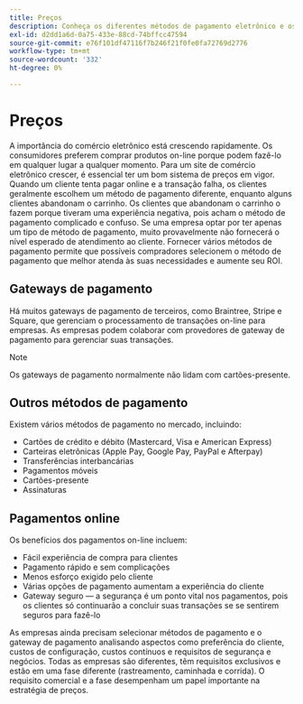 ```yaml
---
title: Preços
description: Conheça os diferentes métodos de pagamento eletrônico e os benefícios dos pagamentos online em geral.
exl-id: d2dd1a6d-0a75-433e-88cd-74bffcc47594
source-git-commit: e76f101df47116f7b246f21f0fe0fa72769d2776
workflow-type: tm+mt
source-wordcount: '332'
ht-degree: 0%

---
```


# Preços

A importância do comércio eletrônico está crescendo rapidamente. Os consumidores preferem comprar produtos on-line porque podem fazê-lo em qualquer lugar a qualquer momento. Para um site de comércio eletrônico crescer, é essencial ter um bom sistema de preços em vigor. Quando um cliente tenta pagar online e a transação falha, os clientes geralmente escolhem um método de pagamento diferente, enquanto alguns clientes abandonam o carrinho. Os clientes que abandonam o carrinho o fazem porque tiveram uma experiência negativa, pois acham o método de pagamento complicado e confuso. Se uma empresa optar por ter apenas um tipo de método de pagamento, muito provavelmente não fornecerá o nível esperado de atendimento ao cliente. Fornecer vários métodos de pagamento permite que possíveis compradores selecionem o método de pagamento que melhor atenda às suas necessidades e aumente seu ROI.

## Gateways de pagamento

Há muitos gateways de pagamento de terceiros, como Braintree, Stripe e Square, que gerenciam o processamento de transações on-line para empresas. As empresas podem colaborar com provedores de gateway de pagamento para gerenciar suas transações.

>[!NOTE]
>
>Os gateways de pagamento normalmente não lidam com cartões-presente.

## Outros métodos de pagamento

Existem vários métodos de pagamento no mercado, incluindo:

- Cartões de crédito e débito (Mastercard, Visa e American Express)
- Carteiras eletrônicas (Apple Pay, Google Pay, PayPal e Afterpay)
- Transferências interbancárias
- Pagamentos móveis
- Cartões-presente
- Assinaturas

## Pagamentos online

Os benefícios dos pagamentos on-line incluem:

- Fácil experiência de compra para clientes
- Pagamento rápido e sem complicações
- Menos esforço exigido pelo cliente
- Várias opções de pagamento aumentam a experiência do cliente
- Gateway seguro — a segurança é um ponto vital nos pagamentos, pois os clientes só continuarão a concluir suas transações se se sentirem seguros para fazê-lo

As empresas ainda precisam selecionar métodos de pagamento e o gateway de pagamento analisando aspectos como preferência do cliente, custos de configuração, custos contínuos e requisitos de segurança e negócios. Todas as empresas são diferentes, têm requisitos exclusivos e estão em uma fase diferente (rastreamento, caminhada e corrida). O requisito comercial e a fase desempenham um papel importante na estratégia de preços.
